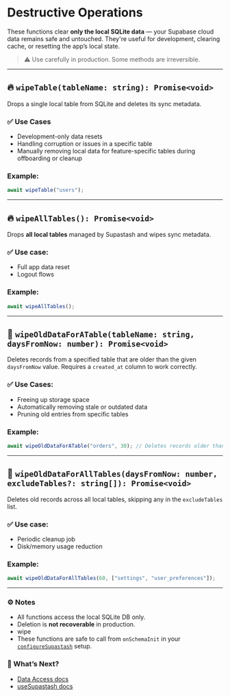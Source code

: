 # Destructive Operations

These functions clear **only the local SQLite data** — your Supabase cloud data remains safe and untouched.
They're useful for development, clearing cache, or resetting the app’s local state.

> ⚠️ Use carefully in production. Some methods are irreversible.

---

## 🔥 `wipeTable(tableName: string): Promise<void>`

Drops a single local table from SQLite and deletes its sync metadata.

### ✅ Use Cases

- Development-only data resets
- Handling corruption or issues in a specific table
- Manually removing local data for feature-specific tables during offboarding or cleanup

### Example:

```ts
await wipeTable("users");
```

---

## 🔥 `wipeAllTables(): Promise<void>`

Drops **all local tables** managed by Supastash and wipes sync metadata.

### ✅ Use case:

- Full app data reset
- Logout flows

### Example:

```ts
await wipeAllTables();
```

---

## 🧹 `wipeOldDataForATable(tableName: string, daysFromNow: number): Promise<void>`

Deletes records from a specified table that are older than the given `daysFromNow` value.
Requires a `created_at` column to work correctly.

### ✅ Use Cases:

- Freeing up storage space
- Automatically removing stale or outdated data
- Pruning old entries from specific tables

### Example:

```ts
await wipeOldDataForATable("orders", 30); // Deletes records older than 30 days
```

---

## 🧹 `wipeOldDataForAllTables(daysFromNow: number, excludeTables?: string[]): Promise<void>`

Deletes old records across all local tables, skipping any in the `excludeTables` list.

### ✅ Use case:

- Periodic cleanup job
- Disk/memory usage reduction

### Example:

```ts
await wipeOldDataForAllTables(60, ["settings", "user_preferences"]);
```

---

### ⚙️ Notes

- All functions access the local SQLite DB only.
- Deletion is **not recoverable** in production.
- wipe
- These functions are safe to call from `onSchemaInit` in your [`configureSupastash`](./configuration.md) setup.

### 🔗 What’s Next?

- [Data Access docs](./data-access.md)
- [useSupastash docs](useSupastash-hook.md)
